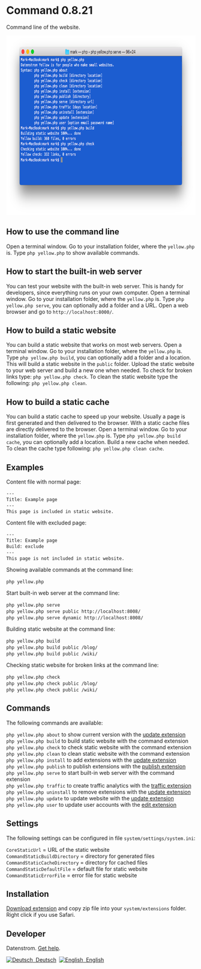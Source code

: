 Command 0.8.21
==============
Command line of the website.

<p align="center"><img src="command-screenshot.png?raw=true" width="794" height="478" alt="Screenshot"></p>

## How to use the command line

Open a terminal window. Go to your installation folder, where the `yellow.php` is. Type `php yellow.php` to show available commands.

## How to start the built-in web server

You can test your website with the built-in web server. This is handy for developers, since everything runs on your own computer. Open a terminal window. Go to your installation folder, where the `yellow.php` is. Type `php yellow.php serve`, you can optionally add a folder and a URL. Open a web browser and go to `http://localhost:8000/`.

## How to build a static website

You can build a static website that works on most web servers. Open a terminal window. Go to your installation folder, where the `yellow.php` is. Type `php yellow.php build`, you can optionally add a folder and a location. This will build a static website in the `public` folder. Upload the static website to your web server and build a new one when needed. To check for broken links type: `php yellow.php check`. To clean the static website type the following: `php yellow.php clean`.

## How to build a static cache

You can build a static cache to speed up your website. Usually a page is first generated and then delivered to the browser. With a static cache files are directly delivered to the browser. Open a terminal window. Go to your installation folder, where the `yellow.php` is. Type `php yellow.php build cache`, you can optionally add a location. Build a new cache when needed. To clean the cache type following: `php yellow.php clean cache`.

## Examples

Content file with normal page:

    ---
    Title: Example page
    ---
    This page is included in static website.

Content file with excluded page:

    ---
    Title: Example page
    Build: exclude
    ---
    This page is not included in static website.

Showing available commands at the command line:

`php yellow.php`

Start built-in web server at the command line:

`php yellow.php serve`  
`php yellow.php serve public http://localhost:8008/`  
`php yellow.php serve dynamic http://localhost:8008/`  

Building static website at the command line:

`php yellow.php build`  
`php yellow.php build public /blog/`  
`php yellow.php build public /wiki/`  

Checking static website for broken links at the command line:

`php yellow.php check`  
`php yellow.php check public /blog/`  
`php yellow.php check public /wiki/`  

## Commands

The following commands are available:

`php yellow.php about` to show current version with the [update extension](https://github.com/datenstrom/yellow-extensions/tree/master/source/update)  
`php yellow.php build` to build static website with the command extension  
`php yellow.php check` to check static website with the command extension  
`php yellow.php clean` to clean static website with the command extension  
`php yellow.php install` to add extensions with the [update extension](https://github.com/datenstrom/yellow-extensions/tree/master/source/update)  
`php yellow.php publish` to publish extensions with the [publish extension](https://github.com/datenstrom/yellow-extensions/tree/master/source/publish)  
`php yellow.php serve` to start built-in web server with the command extension  
`php yellow.php traffic` to create traffic analytics with the [traffic extension](https://github.com/datenstrom/yellow-extensions/tree/master/source/traffic)  
`php yellow.php uninstall` to remove extensions with the [update extension](https://github.com/datenstrom/yellow-extensions/tree/master/source/update)  
`php yellow.php update` to update website with the [update extension](https://github.com/datenstrom/yellow-extensions/tree/master/source/update)  
`php yellow.php user` to update user accounts with the [edit extension](https://github.com/datenstrom/yellow-extensions/tree/master/source/edit)  

## Settings

The following settings can be configured in file `system/settings/system.ini`:

`CoreStaticUrl` = URL of the static website  
`CommandStaticBuildDirectory` = directory for generated files  
`CommandStaticCacheDirectory` = directory for cached files  
`CommandStaticDefaultFile` = default file for static website  
`CommandStaticErrorFile` = error file for static website  

## Installation

[Download extension](https://github.com/datenstrom/yellow-extensions/raw/master/zip/command.zip) and copy zip file into your `system/extensions` folder. Right click if you use Safari.

## Developer

Datenstrom. [Get help](https://datenstrom.se/yellow/help/).

<p>
<a href="README-de.md"><img src="https://raw.githubusercontent.com/datenstrom/yellow-extensions/master/source/help/language-de.png" width="15" height="15" alt="Deutsch">&nbsp; Deutsch</a>&nbsp;
<a href="README.md"><img src="https://raw.githubusercontent.com/datenstrom/yellow-extensions/master/source/help/language-en.png" width="15" height="15" alt="English">&nbsp; English</a>&nbsp;
</p>
